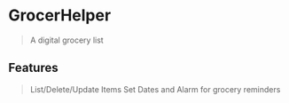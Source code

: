 # GrocerHelper

>A digital grocery list

## Features
>List/Delete/Update Items
>Set Dates and Alarm for grocery reminders
